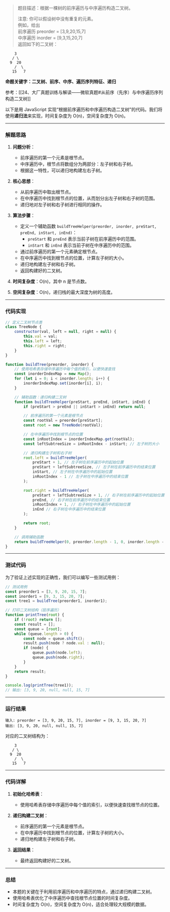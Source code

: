 
> 题目描述：根据一棵树的前序遍历与中序遍历构造二叉树。
> 
> 注意: 你可以假设树中没有重复的元素。  
> 例如，给出  
> 前序遍历 preorder = [3,9,20,15,7]  
> 中序遍历 inorder = [9,3,15,20,7]  
> 返回如下的二叉树：

```
    3
   / \
  9  20
    /  \
   15   7
```

**命题关键字：二叉树、前序、中序、遍历序列特征、递归**

参考：[[24、大厂真题训练与解读——微软真题#从前序（先序）与中序遍历序列构造二叉树]]


以下是用 JavaScript 实现“根据前序遍历和中序遍历构造二叉树”的代码。我们将使用**递归法**来实现，时间复杂度为 O(n)，空间复杂度为 O(n)。

---

### 解题思路

1. **问题分析**：
   - 前序遍历的第一个元素是根节点。
   - 中序遍历中，根节点将数组分为两部分：左子树和右子树。
   - 根据这一特性，可以递归地构建左右子树。

2. **核心思想**：
   - 从前序遍历中取出根节点。
   - 在中序遍历中找到根节点的位置，从而划分出左子树和右子树的范围。
   - 递归地对左子树和右子树进行相同的操作。

3. **算法步骤**：
   - 定义一个辅助函数 `buildTreeHelper(preorder, inorder, preStart, preEnd, inStart, inEnd)`：
     - `preStart` 和 `preEnd` 表示当前子树在前序遍历中的范围。
     - `inStart` 和 `inEnd` 表示当前子树在中序遍历中的范围。
   - 通过前序遍历的第一个元素确定根节点。
   - 在中序遍历中找到根节点的位置，计算左子树的大小。
   - 递归地构建左子树和右子树。
   - 返回构建好的二叉树。

4. **时间复杂度**：O(n)，其中 n 是节点数。
5. **空间复杂度**：O(n)，递归栈的最大深度为树的高度。

---

### 代码实现

```javascript
// 定义二叉树节点类
class TreeNode {
    constructor(val, left = null, right = null) {
        this.val = val;
        this.left = left;
        this.right = right;
    }
}

function buildTree(preorder, inorder) {
    // 使用哈希表存储中序遍历中每个值的索引，以便快速查找
    const inorderIndexMap = new Map();
    for (let i = 0; i < inorder.length; i++) {
        inorderIndexMap.set(inorder[i], i);
    }

    // 辅助函数：递归构建二叉树
    function buildTreeHelper(preStart, preEnd, inStart, inEnd) {
        if (preStart > preEnd || inStart > inEnd) return null;

        // 前序遍历的第一个元素是根节点
        const rootVal = preorder[preStart];
        const root = new TreeNode(rootVal);

        // 在中序遍历中找到根节点的位置
        const inRootIndex = inorderIndexMap.get(rootVal);
        const leftSubtreeSize = inRootIndex - inStart; // 左子树的大小

        // 递归构建左子树和右子树
        root.left = buildTreeHelper(
            preStart + 1, // 左子树在前序遍历中的起始位置
            preStart + leftSubtreeSize, // 左子树在前序遍历中的结束位置
            inStart, // 左子树在中序遍历中的起始位置
            inRootIndex - 1 // 左子树在中序遍历中的结束位置
        );

        root.right = buildTreeHelper(
            preStart + leftSubtreeSize + 1, // 右子树在前序遍历中的起始位置
            preEnd, // 右子树在前序遍历中的结束位置
            inRootIndex + 1, // 右子树在中序遍历中的起始位置
            inEnd // 右子树在中序遍历中的结束位置
        );

        return root;
    }

    // 调用辅助函数
    return buildTreeHelper(0, preorder.length - 1, 0, inorder.length - 1);
}
```

---

### 测试代码

为了验证上述实现的正确性，我们可以编写一些测试用例：

```javascript
// 测试用例
const preorder1 = [3, 9, 20, 15, 7];
const inorder1 = [9, 3, 15, 20, 7];
const tree1 = buildTree(preorder1, inorder1);

// 打印二叉树结构（层序遍历）
function printTree(root) {
    if (!root) return [];
    const result = [];
    const queue = [root];
    while (queue.length > 0) {
        const node = queue.shift();
        result.push(node ? node.val : null);
        if (node) {
            queue.push(node.left);
            queue.push(node.right);
        }
    }
    return result;
}

console.log(printTree(tree1));
// 输出: [3, 9, 20, null, null, 15, 7]
```

---

### 运行结果

```plaintext
输入: preorder = [3, 9, 20, 15, 7], inorder = [9, 3, 15, 20, 7]
输出: [3, 9, 20, null, null, 15, 7]
```

对应的二叉树结构为：
```
    3
   / \
  9  20
    /  \
   15   7
```

---

### 代码详解

1. **初始化哈希表**：
   - 使用哈希表存储中序遍历中每个值的索引，以便快速查找根节点的位置。

2. **递归构建二叉树**：
   - 前序遍历的第一个元素是根节点。
   - 在中序遍历中找到根节点的位置，计算左子树的大小。
   - 递归地构建左子树和右子树。

3. **返回结果**：
   - 最终返回构建好的二叉树。

---

### 总结

- 本题的关键在于利用前序遍历和中序遍历的特点，通过递归构建二叉树。
- 使用哈希表优化了中序遍历中查找根节点位置的时间复杂度。
- 时间复杂度为 O(n)，空间复杂度为 O(n)，适合处理较大规模的数据。